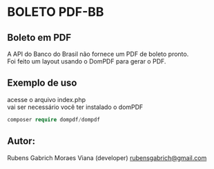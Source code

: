 # BOLETO PDF-BB

## Boleto em PDF
A API do Banco do Brasil não fornece um PDF de boleto pronto.<br>
Foi feito um layout usando o DomPDF para gerar o PDF.<br>

## Exemplo de uso
acesse o arquivo index.php<br>
vai ser necessário você ter instalado o domPDF
```php
composer require dompdf/dompdf
```

## Autor:
Rubens Gabrich Moraes Viana (developer) rubensgabrich@gmail.com<br>